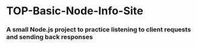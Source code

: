 # TOP-Basic-Node-Info-Site

### A small Node.js project to practice listening to client requests and sending back responses

